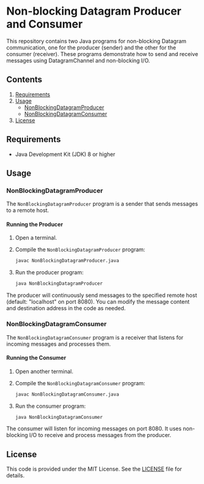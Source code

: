 
# Non-blocking Datagram Producer and Consumer

This repository contains two Java programs for non-blocking Datagram communication, one for the producer (sender) and the other for the consumer (receiver). These programs demonstrate how to send and receive messages using DatagramChannel and non-blocking I/O.

## Contents
1. [Requirements](#requirements)
2. [Usage](#usage)
    - [NonBlockingDatagramProducer](#nonblockingdatagramproducer)
    - [NonBlockingDatagramConsumer](#nonblockingdatagramconsumer)
3. [License](#license)

## Requirements

- Java Development Kit (JDK) 8 or higher

## Usage

### NonBlockingDatagramProducer

The `NonBlockingDatagramProducer` program is a sender that sends messages to a remote host.

#### Running the Producer

1. Open a terminal.
2. Compile the `NonBlockingDatagramProducer` program:

    ```sh
    javac NonBlockingDatagramProducer.java
    ```

3. Run the producer program:

    ```sh
    java NonBlockingDatagramProducer
    ```

The producer will continuously send messages to the specified remote host (default: "localhost" on port 8080). You can modify the message content and destination address in the code as needed.

### NonBlockingDatagramConsumer

The `NonBlockingDatagramConsumer` program is a receiver that listens for incoming messages and processes them.

#### Running the Consumer

1. Open another terminal.
2. Compile the `NonBlockingDatagramConsumer` program:

    ```sh
    javac NonBlockingDatagramConsumer.java
    ```

3. Run the consumer program:

    ```sh
    java NonBlockingDatagramConsumer
    ```

The consumer will listen for incoming messages on port 8080. It uses non-blocking I/O to receive and process messages from the producer.

## License

This code is provided under the MIT License. See the [LICENSE](LICENSE) file for details.  
